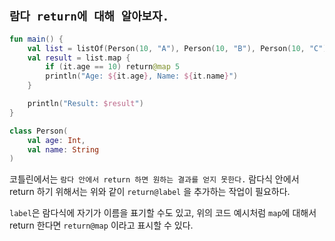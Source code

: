 ## `람다 return에 대해 알아보자.`

```kotlin
fun main() {
    val list = listOf(Person(10, "A"), Person(10, "B"), Person(10, "C"), Person(10, "D"))
    val result = list.map {
        if (it.age == 10) return@map 5
        println("Age: ${it.age}, Name: ${it.name}")
    }

    println("Result: $result")
}

class Person(
    val age: Int,
    val name: String
)
```

코틀린에서는 `람다 안에서 return 하면 원하는 결과를 얻지 못한다.` 람다식 안에서 return 하기 위해서는 위와 같이 `return@label` 을 추가하는 작업이 필요하다.

`label`은 람다식에 자기가 이름을 표기할 수도 있고, 위의 코드 예시처럼 `map`에 대해서 return 한다면 `return@map` 이라고 표시할 수 있다.